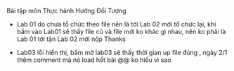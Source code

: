 Bài tập môn Thực hành Hướng Đối Tượng 

- Lab 01 do chưa tổ chức theo file nên là tới Lab 02 mới tổ chức lại, khi bấm vào Lab01 sẽ thấy file cũ và file mới ko khác gì nhau, nên ko phải là Lab 01 tới tận Lab 02 mới nộp 
Thanks

- Lab03 lỗi hiển thị, bấm mở lab03 sẽ thấy thời gian up file đúng 
, ngày 2/1 thêm comment mà nó load hết bài @@ ko hiểu vì sao 
